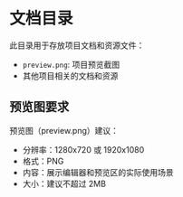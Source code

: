# 文档目录

此目录用于存放项目文档和资源文件：

- `preview.png`: 项目预览截图
- 其他项目相关的文档和资源

## 预览图要求

预览图（preview.png）建议：
- 分辨率：1280x720 或 1920x1080
- 格式：PNG
- 内容：展示编辑器和预览区的实际使用场景
- 大小：建议不超过 2MB 